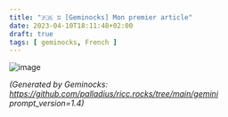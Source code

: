 ```yaml
---
title: "🇫🇷 ♊ [Geminocks] Mon premier article"
date: 2023-04-10T18:11:48+02:00
draft: true
tags: [ geminocks, French ]
---
```


![image](/gallery/midjourney/PalladiusPacans_a_puffin_who_just_won_an_ironman__all_sweated_a_b92ad63c-71b9-4848-9512-13d6240d1cbe.png)





*(Generated by Geminocks: https://github.com/palladius/ricc.rocks/tree/main/gemini prompt_version=1.4)*
